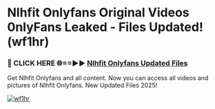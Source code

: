# Nlhfit Onlyfans Original Videos 0nlyFans Leaked - Files Updated! (wf1hr)

<h3>🔴 CLICK HERE 🌐==►► <a href="https://tinyurl.com/ehrbuxhb" rel="nofollow">Nlhfit Onlyfans Updated Files</a></h3>

Get Nlhfit Onlyfans and all content. Now you can access all videos and pictures of Nlhfit Onlyfans. New Updated Files 2025!

[![wf1hr](https://i.imgur.com/lVYEuWS.gif)](https://tinyurl.com/ehrbuxhb)
